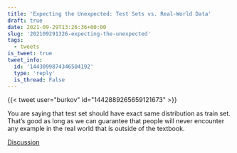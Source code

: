 ```yaml
---
title: 'Expecting the Unexpected: Test Sets vs. Real-World Data'
draft: true
date: 2021-09-29T13:26:36+00:00
slug: '202109291326-expecting-the-unexpected'
tags:
  - tweets
is_tweet: true
tweet_info:
  id: '1443099874346504192'
  type: 'reply'
  is_thread: False
---
```




{{< tweet user="burkov" id="1442889265659121673" >}}

You are saying that test set should have exact same distribution as train set. That’s good as long as we can guarantee that people will never encounter any example in the real world that is outside of the textbook.

[Discussion](https://x.com/sytelus/status/1443099874346504192)
